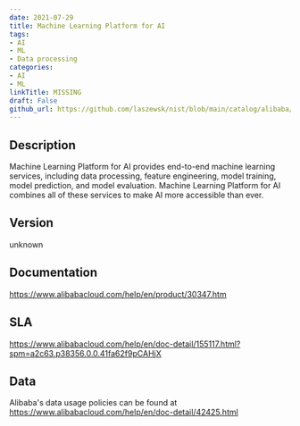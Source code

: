 ```yaml
---
date: 2021-07-29
title: Machine Learning Platform for AI
tags: 
- AI
- ML
- Data processing
categories: 
- AI
- ML
linkTitle: MISSING
draft: False         
github_url: https://github.com/laszewsk/nist/blob/main/catalog/alibaba/alibaba_machine_learning_platform_for_ai.yaml
---
```


## Description

Machine Learning Platform for AI provides end-to-end machine learning services, including data processing, feature engineering, model training, model prediction, and model evaluation. Machine Learning Platform for AI combines all of these services to make AI more accessible than ever.

## Version

unknown

## Documentation

https://www.alibabacloud.com/help/en/product/30347.htm

## SLA

https://www.alibabacloud.com/help/en/doc-detail/155117.html?spm=a2c63.p38356.0.0.41fa62f9pCAHjX

## Data

Alibaba's data usage policies can be found at https://www.alibabacloud.com/help/en/doc-detail/42425.html
